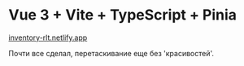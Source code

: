 # Vue 3 + Vite + TypeScript + Pinia

[inventory-rlt.netlify.app](https://inventory-rlt.netlify.app/)

Почти все сделал, перетаскивание еще без 'красивостей'.
